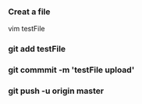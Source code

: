 ### Creat a file
vim testFile
### git add testFile
### git commmit -m 'testFile upload'
### git push -u origin master
